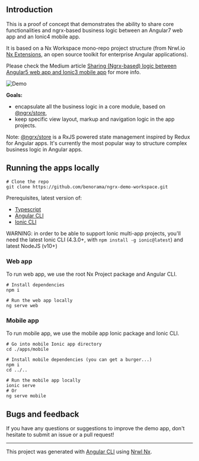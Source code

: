 
## Introduction

This is a proof of concept that demonstrates the ability to share core functionalities and ngrx-based business logic between an Angular7 web app and an Ionic4 mobile app.

It is based on a Nx Workspace mono-repo project structure (from Nrwl.io [Nx Extensions](https://github.com/nrwl/nx), an open source toolkit for enterprise Angular applications).

Please check the Medium article [Sharing (Ngrx-based) logic between Angular5 web app and Ionic3 mobile app](https://medium.com/@benorama/sharing-ngrx-based-logic-between-angular5-web-app-and-ionic3-mobile-app-77c19470cccc) for more info.

![Demo](https://cloud.githubusercontent.com/assets/394356/24591063/344c55ee-17f9-11e7-82ca-96821ac723b7.png)

**Goals:**

* encapsulate all the business logic in a core module, based on [@ngrx/store](https://github.com/ngrx/platform),
* keep specific view layout, markup and navigation logic in the app projects.

Note: [@ngrx/store](https://github.com/ngrx/platform) is a RxJS powered state management inspired by Redux for Angular apps.
It's currently the most popular way to structure complex business logic in Angular apps.


## Running the apps locally

```
# Clone the repo
git clone https://github.com/benorama/ngrx-demo-workspace.git
```

Prerequisites, latest version of:
* [Typescript](https://www.typescriptlang.org/index.html#download-links)
* [Angular CLI](https://cli.angular.io)
* [Ionic CLI](http://ionicframework.com/docs/cli/)

WARNING: in order to be able to support Ionic multi-app projects, you'll need the latest Ionic CLI (4.3.0+, with `npm install -g ionic@latest`) and latest NodeJS (v10+) 

### Web app

To run web app, we use the root Nx Project package and Angular CLI.

```
# Install dependencies
npm i

# Run the web app locally
ng serve web
```

### Mobile app

To run mobile app, we use the mobile app Ionic package and Ionic CLI.

```
# Go into mobile Ionic app directory
cd ./apps/mobile

# Install mobile dependencies (you can get a burger...)
npm i
cd ../..

# Run the mobile app locally
ionic serve
# Or
ng serve mobile
```


## Bugs and feedback

If you have any questions or suggestions to improve the demo app, don't hesitate to submit an issue or a pull request!

---

This project was generated with [Angular CLI](https://github.com/angular/angular-cli) using [Nrwl Nx](https://nrwl.io/nx).
